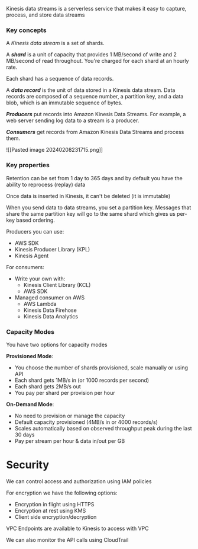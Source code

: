 Kinesis data streams is a serverless service that makes it easy to capture, process, and store data streams

### Key concepts

A _Kinesis data stream_ is a set of shards.

A **_shard_** is a unit of capacity that provides 1 MB/second of write and 2 MB/second of read throughout. You're charged for each shard at an hourly rate.

 Each shard has a sequence of data records. 

A **_data record_** is the unit of data stored in a Kinesis data stream. Data records are composed of a sequence number, a partition key, and a data blob, which is an immutable sequence of bytes.

**_Producers_** put records into Amazon Kinesis Data Streams. For example, a web server sending log data to a stream is a producer.

**_Consumers_** get records from Amazon Kinesis Data Streams and process them.

![[Pasted image 20240208231715.png]]

### Key properties

Retention can be set from 1 day to 365 days and by default you have the ability to reprocess (replay) data

Once data is inserted in Kinesis, it can't be deleted (it is immutable)

When you send data to data streams, you set a partition key. Messages that share the same partition key will go to the same shard which gives us per-key based ordering.

Producers you can use:
- AWS SDK
- Kinesis Producer Library (KPL)
- Kinesis Agent

For consumers:
- Write your own with:
	- Kinesis Client Library (KCL)
	- AWS SDK
- Managed consumer on AWS
	- AWS Lambda
	- Kinesis Data Firehose
	- Kinesis Data Analytics

### Capacity Modes

You have two options for capacity modes

**Provisioned Mode**:
- You choose the number of shards provisioned, scale manually or using API
- Each shard gets 1MB/s in (or 1000 records per second)
- Each shard gets 2MB/s out
- You pay per shard per provision per hour

**On-Demand Mode**:
- No need to provision or manage the capacity
- Default capacity provisioned (4MB/s in or 4000 records/s)
- Scales automatically based on observed throughput peak during the last 30 days
- Pay per stream per hour & data in/out per GB

# Security

We can control access and authorization using IAM policies

For encryption we have the following options:
- Encryption in flight using HTTPS
- Encryption at rest using KMS
- Client side encryption/decryption

VPC Endpoints are available to Kinesis to access with VPC

We can also monitor the API calls using CloudTrail